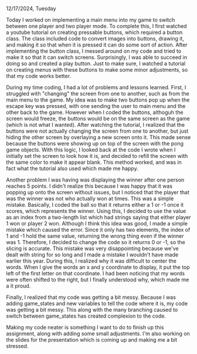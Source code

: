 12/17/2024, Tuesday

Today I worked on implementing a main menu into my game to switch between one player and two player mode. To complete this, I first watched a youtube tutorial on creating pressable buttons, which required a button class. The class included code to convert images into buttons, drawing it, and making it so that when it is pressed it can do some sort of action. After implementing the button class, I messed around on my code and tried to make it so that it can switch screens. Surprisingly, I was able to succeed in doing so and created a play button. Just to make sure, I watched a tutorial on creating menus with these buttons to make some minor adjustments, so that my code works better.

During my time coding, I had a lot of problems and lessons learned. First, I struggled with "changing" the screen from one to another, such as from the main menu to the game. My idea was to make two buttons pop up when the escape key was pressed, with one sending the user to main menu and the other back to the game. However when I coded the buttons, althoguh the screen would freeze, the buttons would be on the same screen as the game (which is not what I wanted). After watching the tutorial, I realized that the buttons were not actually changing the screen from one to another, but just hiding the other screen by overlaying a new screen onto it. This made sense because the buttons were showing up on top of the screen with the pong game objects. With this logic, I looked back at the code I wrote when I initially set the screen to look how it is, and decided to refill the screen with the same color to make it appear blank. This method worked, and was in fact what the tutorial also used which made me happy. 

Another problem I was having was displaying the winner after one person reaches 5 points. I didn't realize this because I was happy that it was popping up onto the screen without issues, but I noticed that the player that was the winner was not who actually won at times. This was a simple mistake. Basically, I coded the ball so that it returns either a 1 or -1 once it scores, which represents the winner. Using this, I decided to use the value as an index from a two-length list which had strings saying that either player 1 won or player 2 won. Although I think this idea was good, I made a simple mistake which caused the error. Since it only has two elements, the index of 1 and -1 hold the same value, returning the wrong thing even if the winner was 1. Therefore, I decided to change the code so it returns 0 or -1, so the slicing is accurate. This mistake was very disappointing because we've dealt with string for so long and I made a mistake I wouldn't have made earlier this year. During this, I realized why it was difficult to center the words. When I give the words an x and y coordinate to display, it put the top left of the first letter on that coordinate. I had been noticing that my words were often shifted to the right, but I finally understood why, which made me a it proud.

Finally, I realized that my code was getting a bit messy. Because I was adding game_states and new variables to tell the code where it is, my code was getting a bit messy. This along with the many branching caused to switch between game_states has created complexion to the code.

Making my code neater is something I want to do to finish up this assignment, along with adding some small adjustments. I'm also working on the slides for the presentation which is coming up and making me a bit stressed.
